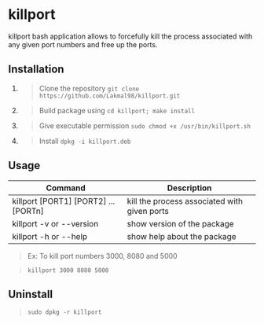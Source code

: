 # killport

killport bash application allows to forcefully kill the process associated with any given port numbers and free up the ports.

## Installation

1. > Clone the repository
   > `git clone https://github.com/Lakmal98/killport.git`

2. > Build package using
   > `cd killport; make install`

3. > Give executable permission
   > `sudo chmod +x /usr/bin/killport.sh`

4. > Install
   > `dpkg -i killport.deb`

<!-- Command	Description
killport [PORT1] [PORT2] ... [PORTn]	kill the process associated with given ports
killport -v	show version of the package
killport -h	show help about the package -->

<!-- make a table -->

## Usage

| Command | Description |
| ------- | ----------- |
| killport [PORT1] [PORT2] ... [PORTn] | kill the process associated with given ports |
| killport -v or --version | show version of the package |
| killport -h or --help | show help about the package |


> Ex: To kill port numbers 3000, 8080 and 5000

> `killport 3000 8080 5000`

## Uninstall

> `sudo dpkg -r killport`